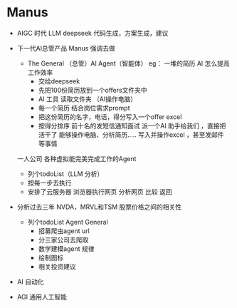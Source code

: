 # Manus

- AIGC 时代
    LLM deepseek 
    代码生成，方案生成，建议
- 下一代AI总管产品
    Manus 强调去做 
    - The General （总管）AI Agent（智能体）
    eg： 一堆的简历 AI 怎么提高工作效率
         - 交给deepseek
         - 先把100份简历放到一个offers文件夹中
         - AI 工具 读取文件夹 （AI操作电脑）
         - 每一个简历 结合岗位需求prompt 
         - 把这份简历的名字，电话，得分写入一个offer excel
         - 按得分排序  前十名的发短信通知面试
    派一个AI 助手给我们 ，直接把活干了
    能够操作电脑、分析简历..... 写入并操作excel ，甚至发邮件 等事情

    一人公司
    各种虚拟能完美完成工作的Agent
    - 列个todoList（LLM 分析）
    - 按每一步去执行
    - 安排了云服务器
         浏览器执行网页
         分析网页
         比较
         返回

- 分析过去三年 NVDA，MRVL和TSM 股票价格之间的相关性
    - 列个todoList
        Agent General
      - 招募爬虫agent url
      - 分三家公司去爬取
      - 数学建模agent  规律
      - 绘制图标
      - 相关投资建议 

- AI 自动化

- AGI 通用人工智能